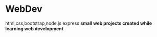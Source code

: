 # WebDev
html,css,bootstrap,node.js express
**small web projects created while learning web development**
